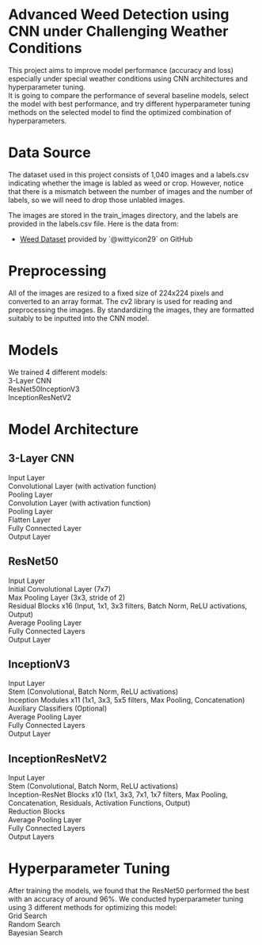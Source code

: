 # Advanced Weed Detection using CNN under Challenging Weather Conditions  
This project aims to improve model performance (accuracy and loss) especially under special weather conditions using CNN architectures and hyperparameter tuning.  
It is going to compare the performance of several baseline models, select the model with best performance, and try different hyperparameter tuning methods on the selected model to find the optimized combination of hyperparameters.

# Data Source  
The dataset used in this project consists of 1,040 images and a labels.csv indicating whether the image is labled as weed or crop. However, notice that there is a mismatch between the number of images and the number of labels, so we will need to drop those unlabled images.

The images are stored in the train_images directory, and the labels are provided in the labels.csv file. Here is the data from:

- [Weed Dataset]([http://images.cocodataset.org/zips/train2014.zip](https://github.com/wittyicon29/WeedWatch-Weed-Detection-using-CNN/tree/main/Dataset)) provided by `@wittyicon29` on GitHub

# Preprocessing  
All of the images are resized to a fixed size of 224x224 pixels and converted to an array format. The cv2 library is used for reading and preprocessing the images. By standardizing the images, they are formatted suitably to be inputted into the CNN model.

# Models  
We trained 4 different models:  
3-Layer CNN  
ResNet50InceptionV3   
InceptionResNetV2  

# Model Architecture  
## 3-Layer CNN  
Input Layer  
Convolutional Layer (with activation function)  
Pooling Layer  
Convolution Layer (with activation function)    
Pooling Layer  
Flatten Layer  
Fully Connected Layer  
Output Layer  

## ResNet50  
Input Layer  
Initial Convolutional Layer (7x7)  
Max Pooling Layer (3x3, stride of 2)  
Residual Blocks x16 (Input, 1x1, 3x3 filters, Batch Norm, ReLU activations, Output)  
Average Pooling Layer  
Fully Connected Layers  
Output Layer  

## InceptionV3  
Input Layer  
Stem (Convolutional, Batch Norm, ReLU activations)  
Inception Modules x11 (1x1, 3x3, 5x5 filters, Max Pooling, Concatenation)  
Auxiliary Classifiers (Optional)  
Average Pooling Layer  
Fully Connected Layers  
Output Layer  

## InceptionResNetV2
Input Layer  
Stem (Convolutional, Batch Norm, ReLU activations)  
Inception-ResNet Blocks x10 (1x1, 3x3, 7x1, 1x7 filters, Max Pooling, Concatenation, Residuals, Activation Functions, Output)  
Reduction Blocks  
Average Pooling Layer  
Fully Connected Layers  
Output Layers  

# Hyperparameter Tuning
After training the models, we found that the ResNet50 performed the best with an accuracy of around 96%.  We conducted hyperparameter tuning using 3 different methods for optimizing this model:  
Grid Search  
Random Search  
Bayesian Search  


